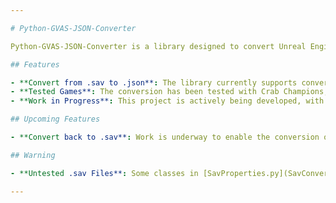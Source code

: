 ```yaml
---

# Python-GVAS-JSON-Converter

Python-GVAS-JSON-Converter is a library designed to convert Unreal Engine's Game Variable and Attribute System (GVAS) files between `.sav` and `.json` formats. It provides a way to read and interpret the binary structure of `.sav` files and translate them into human-readable JSON format.

## Features

- **Convert from .sav to .json**: The library currently supports converting Unreal Engine's `.sav` files into `.json` format.
- **Tested Games**: The conversion has been tested with Crab Champions, and it may work for other games as well.
- **Work in Progress**: This project is actively being developed, with new features and improvements being added.

## Upcoming Features

- **Convert back to .sav**: Work is underway to enable the conversion of JSON files back to the original `.sav` format.

## Warning

- **Untested .sav Files**: Some classes in [SavProperties.py](SavConverter/SaveProperties.py) may not function correctly with untested `.sav` files, and certain [SavReader.py](SavConverter/SaveReader.py) code segments may be broken for untested datatypes. While the library has been designed with flexibility in mind, full compatibility with all `.sav` files cannot be guaranteed at this stage. I will be progressively testing other games' `.sav` files and refining the code accordingly.

---
```

